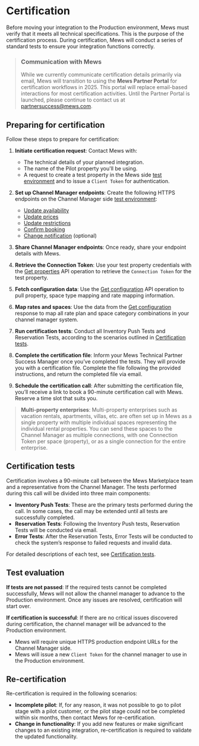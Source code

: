 # Certification

Before moving your integration to the Production environment, Mews must verify that it meets all technical specifications. This is the purpose of the certification process. During certification, Mews will conduct a series of standard tests to ensure your integration functions correctly.

> ### Communication with Mews
> While we currently communicate certification details primarily via email, Mews will transition to using the __Mews Partner Portal__ for certification workflows in 2025. This portal will replace email-based interactions for most certification activities.
> Until the Partner Portal is launched, please continue to contact us at partnersuccess@mews.com.

## Preparing for certification

Follow these steps to prepare for certification:

1. **Initiate certification request**: Contact Mews with:
    * The technical details of your planned integration.
    * The name of the Pilot property you'll be using.
    * A request to create a test property in the Mews side [test environment](../guidelines/environments.md) and to issue a `Client Token` for authentication.

2. **Set up Channel Manager endpoints**: Create the following HTTPS endpoints on the Channel Manager side [test environment](../guidelines/environments.md):
    * [Update availability](../channel-manager-operations/inventory.md#update-availability) 
    * [Update prices](../channel-manager-operations/inventory.md#update-prices)
    * [Update restrictions](../channel-manager-operations/inventory.md#update-restrictions)
    * [Confirm booking](../channel-manager-operations/reservations.md#confirm-booking) 
    * [Change notification](../channel-manager-operations/notifications.md#change-notification) \(optional\)

3. **Share Channel Manager endpoints**: Once ready, share your endpoint details with Mews.

4. **Retrieve the Connection Token**: Use your test property credentials with the [Get properties](../mews-operations/configuration.md#get-properties) API operation to retrieve the `Connection Token` for the test property.

5. **Fetch configuration data**: Use the [Get configuration](../mews-operations/configuration.md#get-configuration) API operation to pull property, space type mapping and rate mapping information.

6. **Map rates and spaces**: Use the data from the [Get configuration](../mews-operations/configuration.md#get-configuration) response to map all rate plan and space category combinations in your channel manager system.

7. **Run certification tests**: Conduct all Inventory Push Tests and Reservation Tests, according to the scenarios outlined in [Certification tests](certification-tests.md).

8. **Complete the certification file**: Inform your Mews Technical Partner Success Manager once you’ve completed the tests. They will provide you with a certification file. Complete the file following the provided instructions, and return the completed file via email.

9. **Schedule the certification call**: After submitting the certification file, you’ll receive a link to book a 90-minute certification call with Mews. Reserve a time slot that suits you.

> **Multi-property enterprises**: Multi-property enterprises such as vacation rentals, apartments, villas, etc. are often set up in Mews as a single property with multiple individual spaces representing the individual rental properties.
> You can send these spaces to the Channel Manager as multiple connections, with one Connection Token per space (property), or as a single connection for the entire enterprise.

## Certification tests

Certification involves a 90-minute call between the Mews Marketplace team and a representative from the Channel Manager. The tests performed during this call will be divided into three main components:

* **Inventory Push Tests**: These are the primary tests performed during the call. In some cases, the call may be extended until all tests are successfully completed.
* **Reservation Tests**: Following the Inventory Push tests, Reservation Tests will be conducted via email.
* **Error Tests**: After the Reservation Tests, Error Tests will be conducted to check the system’s response to failed requests and invalid data.

For detailed descriptions of each test, see [Certification tests](certification-tests.md).

## Test evaluation

**If tests are not passed**:
If the required tests cannot be completed successfully, Mews will not allow the channel manager to advance to the Production environment. Once any issues are resolved, certification will start over.

**If certification is successful**:
If there are no critical issues discovered during certification, the channel manager will be advanced to the Production environment.
  * Mews will require unique HTTPS production endpoint URLs for the Channel Manager side.
  * Mews will issue a new `Client Token` for the channel manager to use in the Production environment.

## Re-certification

Re-certification is required in the following scenarios:

* **Incomplete pilot**: If, for any reason, it was not possible to go to pilot stage with a pilot customer, or the pilot stage could not be completed within six months, then contact Mews for re-certification.
* **Change in functionality**: If you add new features or make significant changes to an existing integration, re-certification is required to validate the updated functionality.
